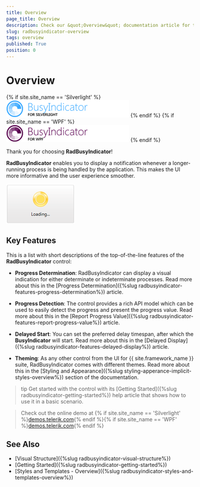 ```yaml
---
title: Overview
page_title: Overview
description: Check our &quot;Overview&quot; documentation article for the RadBusyIndicator {{ site.framework_name }} control.
slug: radbusyindicator-overview
tags: overview
published: True
position: 0
---
```


# Overview

{% if site.site_name == 'Silverlight' %}
![](images/RadBusyIndicator_Overview_01.png)
{% endif %}
{% if site.site_name == 'WPF' %}
![](images/RadBusyIndicator_Overview_01_WPF_.png)
{% endif %}

Thank you for choosing __RadBusyIndicator__!

__RadBusyIndicator__ enables you to display a notification whenever a longer-running process is being handled by the application. This makes the UI more informative and the user experience smoother.

![](images/radbusyindicator-overview-0.png)

## Key Features

This is a list with short descriptions of the top-of-the-line features of the __RadBusyIndicator__ control:

* __Progress Determination__: RadBusyIndicator can display a visual indication for either determinate or indeterminate processes. Read more about this in the [Progress Determination]({%slug radbusyindicator-features-progress-determination%}) article.

* __Progress Detection__: The control provides a rich API model which can be used to easily detect the progress and present the progress value. Read more about this in the [Report Progress Value]({%slug radbusyindicator-features-report-progress-value%}) article.

* __Delayed Start__: You can set the preferred delay timespan, after which the __BusyIndicator__ will start. Read more about this in the [Delayed Display]({%slug radbusyindicator-features-delayed-display%}) article.

* __Theming__: As any other control from the UI for {{ site.framework_name }} suite, RadBusyIndicator comes with different themes. Read more about this in the [Styling and Appearance]({%slug styling-apperance-implicit-styles-overview%}) section of the documentation. 

>tip Get started with the control with its [Getting Started]({%slug radbusyindicator-getting-started%}) help article that shows how to use it in a basic scenario.

> Check out the online demo at {% if site.site_name == 'Silverlight' %}[demos.telerik.com](https://demos.telerik.com/silverlight/#BusyIndicator/FirstLook){% endif %}{% if site.site_name == 'WPF' %}[demos.telerik.com](https://demos.telerik.com/wpf/){% endif %}

## See Also
 * [Visual Structure]({%slug radbusyindicator-visual-structure%})
 * [Getting Started]({%slug radbusyindicator-getting-started%})
 * [Styles and Templates - Overview]({%slug radbusyindicator-styles-and-templates-overview%})
